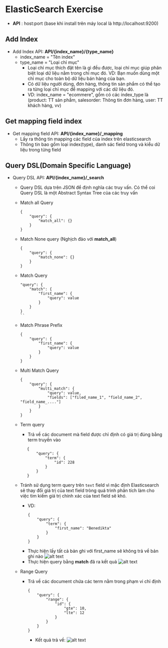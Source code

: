 # ElasticSearch Exercise
* **API** : host:port (base khi install trên máy local là http://localhost:9200)
## Add Index
* Add Index API: **API/{index_name}/{type_name}**
    * index_name = "Tên index"
    * type_name = "Loại chỉ mục"
        * Loại chỉ mục thích đặt tên là gì đều được, loại chỉ mục giúp phân biệt loại dữ liệu nằm trong chỉ mục đó. VD: Bạn muốn dùng một chỉ mục cho toàn bộ dữ liệu bán hàng của bạn. 
        * Có dữ liệu người dùng, đơn hàng, thông tin sản phẩm có thể tạo ra từng loại chỉ mục để mapping với các dữ liệu đó.
        * VD: index_name = "ecommere", gồm có các index_type là (product: TT sản phẩm, salesorder: Thông tin đơn hàng, user: TT khách hàng, vv)
## Get mapping field index
* Get mapping field API: **API/{index_name}/_mapping**
    * Lấy ra thông tin mapping các field của index trên elasticsearch
    * Thông tin bao gồm loại index(type), danh sác field trong và kiểu dữ liệu trong từng field

## Query DSL(Domain Specific Language)
* Query DSL API: **API/{index_name}/_search**
    * Query DSL dựa trên JSON để định nghĩa các truy vấn. Có thể coi Query DSL là một Abstract Syntax Tree của các truy vấn
    * Match all Query
        ```
        {
            "query": {
                "match_all": {}
            }
        }
        ```
    * Match None query (Nghịch đảo với **match_all**)
        ```
        {
            "query": {
                "match_none": {}
            }
        }
        ```
    * Match Query
        ```
        "query": {
            "match": {
                "first_name": {
                    "query": value
                }
            }
        }
        ``
    * Match Phrase Prefix
        ```
        {
            "query": {
                "first_name": {
                    "query": value
                }
            }
        }
        ```
    * Multi Match Query
        ```
        {
            "query": {
                "multi_match": {
                    "query": value,
                    "fields": ["filed_name_1", "field_name_2", "field_name_...."]
                }
            }
        }
        ```
    * Term query
        * Trả về các document mà field được chỉ định có giá trị đúng bằng term truyền vào
        ```
           {
               "query": {
                   "term": {
                       "id": 228
                   }
               }
           } 
        ```
    * Tránh sử dụng term query trên ```text``` field vì mặc định Elasticsearch sẽ thay đổi giá trị của text field tròng quá trình phân tích làm cho việc tìm kiếm giá trị chính xác của text field sẽ khó.
        * VD: 
            ```
            {
                "query": {
                    "term": {
                        "first_name": "Benedikta"
                    }
                }
            }
            ```
        * Thực hiện lấy tất cả bản ghi với first_name sẽ không trả về bản ghi nào
        ![alt text](https://i.imgur.com/C4lmWxt.png "Title")
        * Thực hiện query bằng **match** đã ra kết quả
        ![alt text](https://imgur.com/84VYXev.png "Title")

    * Range Query
        * Trả về các document chứa các term nằm trong phạm vi chỉ định
            ```
            {
                "query": {
                    "range": {
                        "id": {
                            "gte": 10,
                            "lte": 12
                        }
                    }
                }
            }
            ```
            * Kết quả trả về:
            ![alt text](https://imgur.com/a6evVdo.png)
    